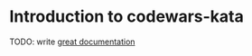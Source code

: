 # Introduction to codewars-kata

TODO: write [great documentation](http://jacobian.org/writing/what-to-write/)
